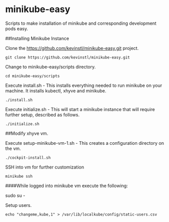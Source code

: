 # minikube-easy
Scripts to make installation of minikube and corresponding development pods easy.


##Installing Minikube Instance


Clone the https://github.com/kevinstl/minikube-easy.git project. 

`git clone https://github.com/kevinstl/minikube-easy.git`

Change to minikube-easy/scripts directory.

`cd minikube-easy/scripts`


Execute install.sh - This installs everything needed to run minikube on your machine. It installs kubectl, xhyve and minikube.

`./install.sh`

Execute initialize.sh - This will start a minikube instance that will require further setup, described as follows.

`./initialize.sh`


##Modify xhyve vm.

Execute setup-minikube-vm-1.sh - This creates a configuration directory on the vm.

`./cockpit-install.sh`


SSH into vm for further customization

`minikube ssh`



####While logged into minikube vm execute the following:

sudo su -

Setup users.

`echo "changeme,kube,1" > /var/lib/localkube/config/static-users.csv`


